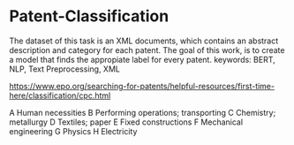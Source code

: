 # Patent-Classification




The dataset of this task is an XML documents, which contains an abstract description and category for each patent.
The goal of this work, is to create a model that finds the appropiate label for every patent.
keywords: BERT, NLP, Text Preprocessing, XML


https://www.epo.org/searching-for-patents/helpful-resources/first-time-here/classification/cpc.html


A Human necessities
B Performing operations; transporting
C Chemistry; metallurgy
D Textiles; paper
E Fixed constructions
F Mechanical engineering
G Physics
H Electricity
